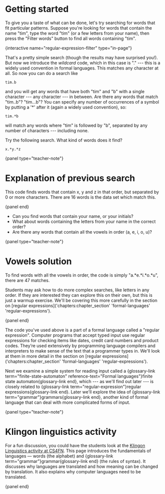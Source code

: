 # Getting started

To give you a taste of what can be done, let's try searching for words that fit particular patterns.
Suppose you're looking for words that contain the name "tim", type the word "tim" (or a few letters from your name), then press the "Filter words" button to find all words containing "tim".

{interactive name="regular-expression-filter" type="in-page"}

That's a pretty simple search (though the results may have surprised you!).
But now we introduce the *wildcard* code, which in this case is "." ---  this is a widely used convention in formal languages.
This matches any character at all.
So now you can do a search like

```
tim.b
```

and you will get any words that have both "tim" and "b" with a single character --- any character --- in between.
Are there any words that match "tim..b"? "tim...b"?
You can specify any number of occurrences of a symbol by putting a '\*' after it (again a widely used convention), so:

```
tim.*b
```

will match any words where "tim" is followed by "b", separated by any number of characters --- including none.

Try the following search.
What kind of words does it find?

```
x.*y.*z
```

{panel type="teacher-note"}

# Explanation of previous search

This code finds words that contain x, y and z in that order, but separated by 0 or more characters.
There are 16 words is the data set which match this.

{panel end}

- Can you find words that contain your name, or your initials?
- What about words containing the letters from your name in the correct order?
- Are there any words that contain all the vowels in order (a, e, i, o, u)?

{panel type="teacher-note"}

# Vowels solution

To find words with all the vowels in order, the code is simply "a.\*e.\*i.\*o.\*u", there are 47 matches.

Students may ask how to do more complex searches, like letters in any order.
If they are interested they can explore this on their own, but this is just a warmup exercise.
We'll be covering this more carefully in the section on [regular expressions]('chapters:chapter_section' 'formal-languages' 'regular-expressions').

{panel end}

The code you've used above is a part of a formal language called a "regular expression".
Computer programs that accept typed input use regular expressions for checking items like dates, credit card numbers and product codes.
They’re used extensively by programming language compilers and interpreters to make sense of the text that a programmer types in.
We'll look at them in more detail in the section on [regular expressions]('chapters:chapter_section' 'formal-languages' 'regular-expressions').

Next we examine a simple system for reading input called a
{glossary-link term="finite-state-automaton" reference-text="Formal languages"}finite state automaton{glossary-link end},
which --- as we'll find out later --- is closely related to
{glossary-link term="regular-expression"}regular expressions{glossary-link end}.
Later we'll explore the idea of
{glossary-link term="grammar"}grammars{glossary-link end},
another kind of formal language that can deal with more complicated forms of input.

{panel type="teacher-note"}

# Klingon linguistics activity

For a fun discussion, you could have the students look at the [Klingon Linguistics activity at CS4FN](http://www.cs4fn.org/linguistics/klingon.html).
This page introduces the fundamentals of languages — words (the alphabet) and {glossary-link term="grammar"}grammar{glossary-link end} (the rules of syntax).
It discusses why languages are translated and how meaning can be changed by translation.
It also explains why computer languages need to be translated.

{panel end}
